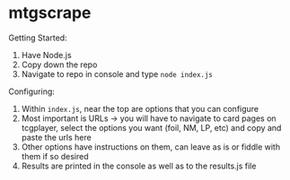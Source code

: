 # mtgscrape

Getting Started:

1. Have Node.js
2. Copy down the repo
3. Navigate to repo in console and type `node index.js`

Configuring:

1. Within `index.js`, near the top are options that you can configure
2. Most important is URLs -> you will have to navigate to card pages on tcgplayer, select the options you want (foil, NM, LP, etc) and copy and paste the urls here
3. Other options have instructions on them, can leave as is or fiddle with them if so desired
4. Results are printed in the console as well as to the results.js file

